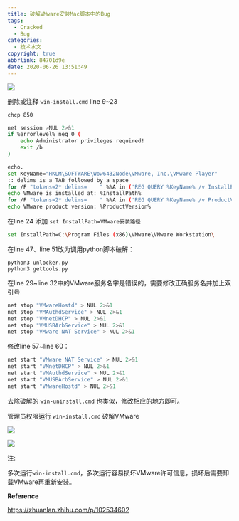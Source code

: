 ```yaml
---
title: 破解VMware安装Mac脚本中的Bug
tags:
  - Cracked
  - Bug
categories:
  - 技术水文
copyright: true
abbrlink: 84701d9e
date: 2020-06-26 13:51:49
---
```


![](https://s1.ax1x.com/2020/06/27/N6gz9g.md.png)
<!--more-->
删除或注释 `win-install.cmd` line 9~23

```bash
chcp 850

net session >NUL 2>&1
if %errorlevel% neq 0 (
    echo Administrator privileges required! 
    exit /b
)

echo.
set KeyName="HKLM\SOFTWARE\Wow6432Node\VMware, Inc.\VMware Player"
:: delims is a TAB followed by a space
for /F "tokens=2* delims=	 " %%A in ('REG QUERY %KeyName% /v InstallPath') do set InstallPath=%%B
echo VMware is installed at: %InstallPath%
for /F "tokens=2* delims=	 " %%A in ('REG QUERY %KeyName% /v ProductVersion') do set ProductVersion=%%B
echo VMware product version: %ProductVersion%

```

在line 24 添加 `set InstallPath=VMware安装路径`

```bash
set InstallPath=C:\Program Files (x86)\VMware\VMware Workstation\
```

在line 47、line 51改为调用python脚本破解：

```
python3 unlocker.py
python3 gettools.py
```

在line 29~line 32中的VMware服务名字是错误的，需要修改正确服务名并加上双引号

```bash
net stop "VMwareHostd" > NUL 2>&1
net stop "VMAuthdService" > NUL 2>&1
net stop "VMnetDHCP" > NUL 2>&1
net stop "VMUSBArbService" > NUL 2>&1
net stop "VMware NAT Service" > NUL 2>&1
```

修改line 57~line 60：

```bash
net start "VMware NAT Service" > NUL 2>&1
net start "VMnetDHCP" > NUL 2>&1
net start "VMAuthdService" > NUL 2>&1
net start "VMUSBArbService" > NUL 2>&1
net start "VMwareHostd" > NUL 2>&1
```

去除破解的 `win-uninstall.cmd` 也类似，修改相应的地方即可。

管理员权限运行 `win-install.cmd` 破解VMware

![](https://s1.ax1x.com/2020/06/27/N6gv4S.md.png)

![](https://s1.ax1x.com/2020/06/27/N6gXAf.png)

注:

多次运行`win-install.cmd`，多次运行容易损坏VMware许可信息，损坏后需要卸载VMware再重新安装。

**Reference**

https://zhuanlan.zhihu.com/p/102534602